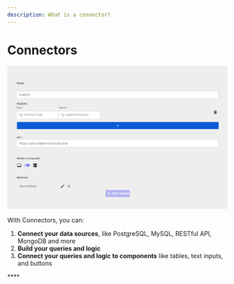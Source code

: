 ```yaml
---
description: What is a connector?
---
```


# Connectors

![](../../../.gitbook/assets/image%20%2815%29%20%281%29.png)

With Connectors, you can:

1. **Connect your data sources**, like PostgreSQL, MySQL, RESTful API, MongoDB and more
2. **Build your queries and logic** 
3. **Connect your queries and logic to components** like tables, text inputs, and buttons

\*\*\*\*

